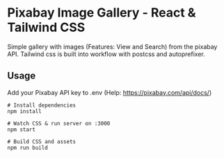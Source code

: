 # Pixabay Image Gallery - React & Tailwind CSS 

Simple gallery with images (Features: View and Search) from the pixabay API. Tailwind css is built into workflow with postcss and autoprefixer.

## Usage
Add your Pixabay API key to .env (Help: https://pixabay.com/api/docs/)

```
# Install dependencies
npm install

# Watch CSS & run server on :3000
npm start

# Build CSS and assets
npm run build
```
